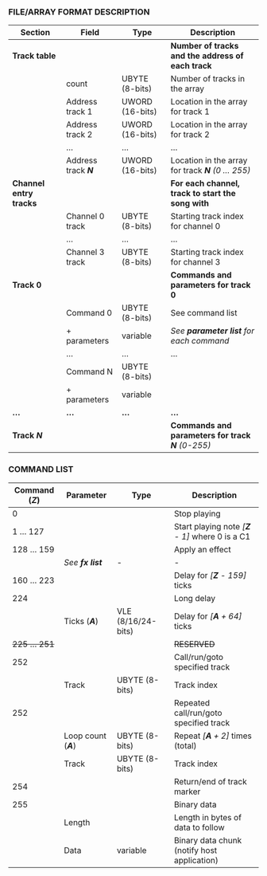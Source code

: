 ### FILE/ARRAY FORMAT DESCRIPTION

| **Section**              | **Field**       | **Type**        | **Description** |
| ---                      | ---             | ---             | ---             |
| **Track table**          |                 |                 | **Number of tracks and the address of each track** |
|                          | count           | UBYTE (8-bits)  | Number of tracks in the array |
|                          | Address track 1 | UWORD (16-bits) | Location in the array for track 1 |
|                          | Address track 2 | UWORD (16-bits) | Location in the array for track 2 |
|                          | …               | …               | … |
|                          | Address track *__N__* | UWORD (16-bits) | Location in the array for track *__N__ (0 … 255)* |
| **Channel entry tracks** |                 |                 | **For each channel, track to start the song with** |
|                          | Channel 0 track | UBYTE (8-bits)  | Starting track index for channel 0 |
|                          | …               | …               | … |
|                          | Channel 3 track | UBYTE (8-bits)  | Starting track index for channel 3 |
| **Track 0**              |                 |                 | **Commands and parameters for track 0** |
|                          | Command 0       | UBYTE (8-bits)  | See command list |
|                          | + parameters    | variable        | *See __parameter list__ for each command* |
|                          | …               | …               | … |
|                          | Command N       | UBYTE (8-bits)  | |
|                          | + parameters    | variable        | |
| **…**                    | **…**           | **…**           | **…** |
| **Track _N_**              |                 |                 | **Commands and parameters for track _N_** *(0-255)* |


### COMMAND LIST

| **Command (_Z_)** | **Parameter**        | **Type**           | **Description** |
| ---               | ---                  | ---                | --- |
|                 0 |                      |                    | Stop playing |
|           1 … 127 |                      |                    | Start playing note *[__Z__ - 1]* where 0 is a C1 |
|         128 … 159 |                      |                    | Apply an effect |
|                   | *See __fx list__*    | -                  | - |
|         160 … 223 |                      |                    | Delay for *[__Z__ - 159]* ticks |
|               224 |                      |                    | Long delay |
|                   | Ticks (*__A__*)      | VLE (8/16/24-bits) | Delay for *[__A__ + 64]* ticks |
|     ~~225 … 251~~ |                      |                    | ~~RESERVED~~ |
|               252 |                      |                    | Call/run/goto specified track |
|                   | Track                | UBYTE (8-bits)     | Track index |
|               252 |                      |                    | Repeated call/run/goto specified track |
|                   | Loop count (*__A__*) | UBYTE (8-bits)     | Repeat *[__A__ + 2]* times (total) |
|                   | Track                | UBYTE (8-bits)     | Track index |
|               254 |                      |                    | Return/end of track marker |
|               255 |                      |                    | Binary data |
|                   | Length               |                    | Length in bytes of data to follow |
|                   | Data                 | variable           | Binary data chunk (notify host application) |
